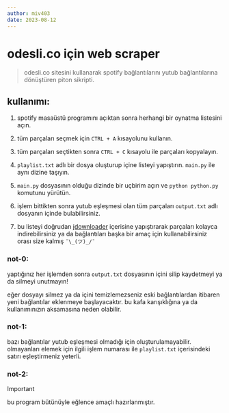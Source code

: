 ```yaml
---
author: miv403
date: 2023-08-12
---
```

# odesli.co için web scraper

> odesli.co sitesini kullanarak spotify bağlantılarını yutub bağlantılarına dönüştüren piton sikripti.

## kullanımı:

1. spotify masaüstü programını açıktan sonra herhangi bir oynatma listesini açın.

2. tüm parçaları seçmek için `CTRL + A` kısayolunu kullanın.

3. tüm parçaları seçtikten sonra `CTRL + C` kısayolu ile parçaları kopyalayın.

4. `playlist.txt` adlı bir dosya oluşturup içine listeyi yapıştırın. `main.py` ile aynı dizine taşıyın.

5. `main.py` dosyasının olduğu dizinde bir uçbirim açın ve `python python.py` komutunu yürütün.

6. işlem bittikten sonra yutub eşleşmesi olan tüm parçaları `output.txt` adlı dosyanın içinde bulabilirsiniz.

7. bu listeyi doğrudan [jdownloader](https://www.jdownloader.org/) içerisine yapıştırarak parçaları kolayca indirebilirsiniz ya da bağlantıları başka bir amaç için kullanabilirsiniz orası size kalmış  `¯\_(ツ)_/¯`

### not-0:

yaptığınız her işlemden sonra `output.txt` dosyasının içini silip kaydetmeyi ya da silmeyi unutmayın!

eğer dosyayı silmez ya da içini temizlemezseniz eski bağlantılardan itibaren yeni bağlantılar eklenmeye başlayacaktır. bu kafa karışıklığına ya da kullanımınızın aksamasına neden olabilir.

### not-1:

bazı bağlantılar yutub eşleşmesi olmadığı için oluşturulamayabilir. olmayanları elemek için ilgili işlem numarası ile `playlist.txt` içerisindeki satırı eşleştirmeniz yeterli.

### not-2:

>[!IMPORTANT]
> bu program bütünüyle eğlence amaçlı hazırlanmıştır.
